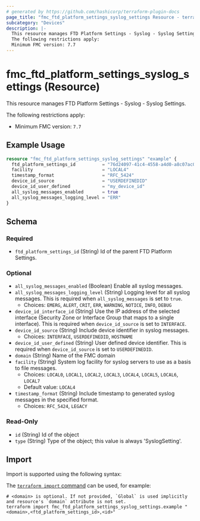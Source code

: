 ```yaml
---
# generated by https://github.com/hashicorp/terraform-plugin-docs
page_title: "fmc_ftd_platform_settings_syslog_settings Resource - terraform-provider-fmc"
subcategory: "Devices"
description: |-
  This resource manages FTD Platform Settings - Syslog - Syslog Settings.
  The following restrictions apply:
  Minimum FMC version: 7.7
---
```


# fmc_ftd_platform_settings_syslog_settings (Resource)

This resource manages FTD Platform Settings - Syslog - Syslog Settings.

The following restrictions apply:
  - Minimum FMC version: `7.7`

## Example Usage

```terraform
resource "fmc_ftd_platform_settings_syslog_settings" "example" {
  ftd_platform_settings_id          = "76d24097-41c4-4558-a4d0-a8c07ac08470"
  facility                          = "LOCAL4"
  timestamp_format                  = "RFC_5424"
  device_id_source                  = "USERDEFINEDID"
  device_id_user_defined            = "my_device_id"
  all_syslog_messages_enabled       = true
  all_syslog_messages_logging_level = "ERR"
}
```

<!-- schema generated by tfplugindocs -->
## Schema

### Required

- `ftd_platform_settings_id` (String) Id of the parent FTD Platform Settings.

### Optional

- `all_syslog_messages_enabled` (Boolean) Enable all syslog messages.
- `all_syslog_messages_logging_level` (String) Logging level for all syslog messages. This is required when `all_syslog_messages` is set to `true`.
  - Choices: `EMERG`, `ALERT`, `CRIT`, `ERR`, `WARNING`, `NOTICE`, `INFO`, `DEBUG`
- `device_id_interface_id` (String) Use the IP address of the selected interface (Security Zone or Interface Group that maps to a single interface). This is required when `device_id_source` is set to `INTERFACE`.
- `device_id_source` (String) Include device identifier in syslog messages.
  - Choices: `INTERFACE`, `USERDEFINEDID`, `HOSTNAME`
- `device_id_user_defined` (String) User defined device identifier. This is required when `device_id_source` is set to `USERDEFINEDID`.
- `domain` (String) Name of the FMC domain
- `facility` (String) System log facility for syslog servers to use as a basis to file messages.
  - Choices: `LOCAL0`, `LOCAL1`, `LOCAL2`, `LOCAL3`, `LOCAL4`, `LOCAL5`, `LOCAL6`, `LOCAL7`
  - Default value: `LOCAL4`
- `timestamp_format` (String) Include timestamp to generated syslog messages in the specified format.
  - Choices: `RFC_5424`, `LEGACY`

### Read-Only

- `id` (String) Id of the object
- `type` (String) Type of the object; this value is always 'SyslogSetting'.

## Import

Import is supported using the following syntax:

The [`terraform import` command](https://developer.hashicorp.com/terraform/cli/commands/import) can be used, for example:

```shell
# <domain> is optional. If not provided, `Global` is used implicitly and resource's `domain` attribute is not set.
terraform import fmc_ftd_platform_settings_syslog_settings.example "<domain>,<ftd_platform_settings_id>,<id>"
```
